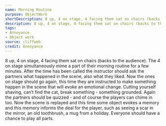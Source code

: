 ```yaml
---
name: Morning Routine
purpose: ObjectWork
shortDescription: 8 up, 4 on stage, 4 facing them sat on chairs (backs to the audience).
description: 8 up, 4 on stage, 4 facing them sat on chairs (backs to the audience). The 4 on stage simultaneously mime a part of their morning routine for a few minutes.
tags:
- Annoyance
- Object work
source: cliffweb
credit: Annoyance
---
```


8 up, 4 on stage, 4 facing them sat on chairs (backs to the audience). The 4 on stage simultaneously mime a part of their morning routine for a few minutes.
After the time has been called the instructor should ask the partners what happened in the scene, also what they liked.
Now the ones on stage should go again, this time they are instructed to make something happen in the scene that will evoke an emotional change. Cutting yourself shaving, can’t find the cat, break something - something grounded. Again the partners should be quizzed - and of course the players can chime in too.
Now the scene is replayed and this time some object evokes a memory and this memory informs the deal for the player, such as seeing a scar in the mirror, an old toothbrush, a mug from a holiday.
Everyone should have a chance to play all parts.
